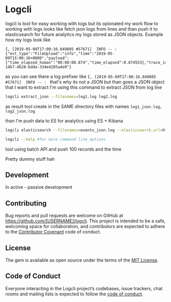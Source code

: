 # Logcli

logcli is tool for easy working with logs but its opionated my work flow to working with logs looks like
fetch json logs from lines and than push it to elasticsearch for future analytics my logs stored
as JSON objects. Example how my logs look like
```text
I, [2019-05-09T17:00:16.049805 #57671]  INFO -- : {"evt_type":"FileUpload":"info","time":"2019-05-09T15:00:16+0000","payload":{"time_elapsed_human":"00:00:00.874","time_elapsed":0.874553},"trace_id":"cd5916a6-14b7-4628-bdda-334e4285a4e0"}
```
as you can see there a log prefixer like `I, [2019-05-09T17:00:16.049805 #57671]  INFO -- : `
that's why its not a JSON but than goes a JSON object that I want to extract
I'm using this command to extract JSON from log line
```bash
logcli extract_json --filenames=log1.log log2.log
```

as result tool create in the SAME directory files with names `log1_json.log, log2_json.log`

than I'm push data to ES for analytics using ES + Kibana

```bash
logcli elasticsearch --filenames=events_json.log --elasticsearch_url=http://localhost:9201
```

```bash
logcli --help #for more command line options
```

tool using batch API and push 100 records and the time

Pretty dummy stuff hah

## Development

In active - passive development

## Contributing

Bug reports and pull requests are welcome on GitHub at https://github.com/[USERNAME]/logcli. This project is intended to be a safe, welcoming space for collaboration, and contributors are expected to adhere to the [Contributor Covenant](http://contributor-covenant.org) code of conduct.

## License

The gem is available as open source under the terms of the [MIT License](https://opensource.org/licenses/MIT).

## Code of Conduct

Everyone interacting in the Logcli project’s codebases, issue trackers, chat rooms and mailing lists is expected to follow the [code of conduct](https://github.com/[USERNAME]/logcli/blob/master/CODE_OF_CONDUCT.md).
